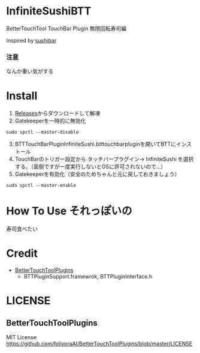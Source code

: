# InfiniteSushiBTT
BetterTouchTool TouchBar Plugin 無限回転寿司編

Inspired by [sushibar](https://github.com/mzp/sushibar)


### 注意
なんか重い気がする

# Install
1. [Releases](https://github.com/PetitStrawberry/InfiniteSushiBTT/releases)からダウンロードして解凍
2. Gatekeeperを一時的に無効化
```shell
sudo spctl --master-disable
```
3. BTTTouchBarPluginInfiniteSushi.btttouchbarpluginを開いてBTTにインストール
4. TouchBarのトリガー設定から タッチバープラグイン-> InfiniteSushi を選択する。（面倒ですが一度実行しないとOSに許可されないので...）
5. Gatekeeperを有効化（安全のためちゃんと元に戻しておきましょう）
```shell
sudo spctl --master-enable
```

# How To Use それっぽいの
寿司食べたい

# Credit

- [BetterTouchToolPlugins](https://github.com/folivoraAI/BetterTouchToolPlugins)
  - BTTPluginSupport.framewrok, BTTPluginInterface.h

# LICENSE

## BetterTouchToolPlugins
MIT License
 https://github.com/folivoraAI/BetterTouchToolPlugins/blob/master/LICENSE
